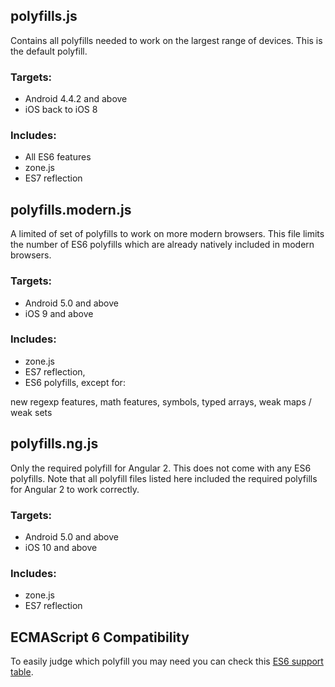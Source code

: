 ## polyfills.js

Contains all polyfills needed to work on the largest range of devices. This is the default polyfill.

### Targets:

- Android 4.4.2 and above
- iOS back to iOS 8

### Includes:

- All ES6 features
- zone.js
- ES7 reflection


## polyfills.modern.js

A limited of set of polyfills to work on more modern browsers. This file limits the number of ES6 polyfills which are already natively included in modern browsers.

### Targets:

- Android 5.0 and above
- iOS 9 and above

### Includes:

- zone.js
- ES7 reflection,
- ES6 polyfills, except for:

new regexp features,
math features,
symbols,
typed arrays,
weak maps / weak sets


## polyfills.ng.js

Only the required polyfill for Angular 2. This does not come with any ES6 polyfills. Note that all polyfill files listed here included the required polyfills for Angular 2 to work correctly.

### Targets:

- Android 5.0 and above
- iOS 10 and above

### Includes:

- zone.js
- ES7 reflection


## ECMAScript 6 Compatibility

To easily judge which polyfill you may need you can check this [ES6 support table](https://kangax.github.io/compat-table/es6/).
